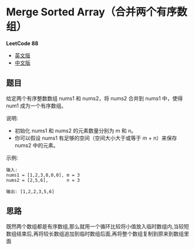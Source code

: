 # Merge Sorted Array（合并两个有序数组）

**LeetCode 88**

- [英文版](https://leetcode.com/problems/merge-sorted-array/)
- [中文版](https://leetcode-cn.com/problems/merge-sorted-array/)

## 题目
给定两个有序整数数组 nums1 和 nums2，将 nums2 合并到 nums1 中，使得 num1 成为一个有序数组。

说明:

- 初始化 nums1 和 nums2 的元素数量分别为 m 和 n。
- 你可以假设 nums1 有足够的空间（空间大小大于或等于 m + n）来保存 nums2 中的元素。

示例:
```
输入:
nums1 = [1,2,3,0,0,0], m = 3
nums2 = [2,5,6],       n = 3

输出: [1,2,2,3,5,6]
```

## 思路
既然两个数组都是有序数组,那么就用一个循环比较将小值放入临时数组内,当较短数组结束后,再将较长数组追加到临时数组后面,再将整个数组复制到原来到数组里面